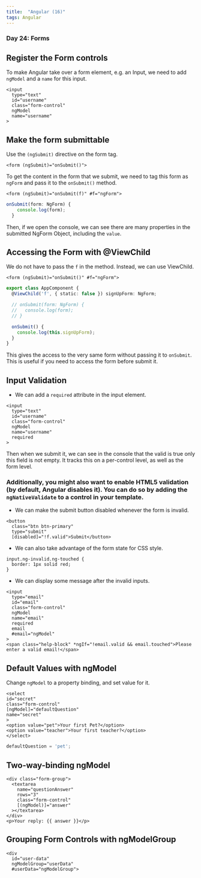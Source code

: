 ```yaml
---
title:  "Angular (16)"
tags: Angular
---
```


### Day 24: Forms

## Register the Form controls

To make Angular take over a form element, e.g. an Input, we need to add `ngModel` and a `name` for this input.

```angular2html
<input
  type="text"
  id="username"
  class="form-control"
  ngModel
  name="username"
>
```

## Make the form submittable

Use the `(ngSubmit)` directive on the form tag.

```angular2html
<form (ngSubmit)="onSubmit()">
```

To get the content in the form that we submit, we need to tag this form as `ngForm` and pass it to the `onSubmit()` 
method.

```angular2html
<form (ngSubmit)="onSubmit(f)" #f="ngForm">
```

```typescript
onSubmit(form: NgForm) {
    console.log(form);
  }
```

Then, if we open the console, we can see there are many properties in the submitted NgForm Object, including the 
`value`.

## Accessing the Form with @ViewChild

We do not have to pass the `f` in the method. Instead, we can use ViewChild.

```angular2html
<form (ngSubmit)="onSubmit()" #f="ngForm">
```

```typescript
export class AppComponent {
  @ViewChild('f', { static: false }) signUpForm: NgForm;

  // onSubmit(form: NgForm) {
  //   console.log(form);
  // }

  onSubmit() {
    console.log(this.signUpForm);
  }
}
```

This gives the access to the very same form without passing it to `onSubmit`. 
This is useful if you need to access the form before submit it.

## Input Validation

* We can add a `required` attribute in the input element.

```angular2html
<input
  type="text"
  id="username"
  class="form-control"
  ngModel
  name="username"
  required
>
```

Then when we submit it, we can see in the console that the valid is true only this field is not empty. It tracks this
on a per-control level, as well as the form level.
 
### Additionally, you might also want to enable HTML5 validation (by default, Angular disables it). You can do so by adding the `ngNativeValidate`  to a control in your template.

* We can make the submit button disabled whenever the form is invalid.

```angular2html
<button
  class="btn btn-primary"
  type="submit"
  [disabled]="!f.valid">Submit</button>
```

* We can also take advantage of the form state for CSS style.

```angular2html
input.ng-invalid.ng-touched {
  border: 1px solid red;
}
```

* We can display some message after the invalid inputs.

```angular2html
<input
  type="email"
  id="email"
  class="form-control"
  ngModel
  name="email"
  required
  email
  #email="ngModel"
>
<span class="help-block" *ngIf="!email.valid && email.touched">Please enter a valid email!</span>
```

## Default Values with ngModel

Change `ngModel` to a property binding, and set value for it.

```angular2html
<select
id="secret"
class="form-control"
[ngModel]="defaultQuestion"
name="secret"
>
<option value="pet">Your first Pet?</option>
<option value="teacher">Your first teacher?</option>
</select>
```

```typescript
defaultQuestion = 'pet';
```

## Two-way-binding ngModel

```angular2html
<div class="form-group">
  <textarea
    name="questionAnswer"
    rows="3"
    class="form-control"
    [(ngModel)]="answer"
  ></textarea>
</div>
<p>Your reply: {{ answer }}</p>
```

## Grouping Form Controls with ngModelGroup

```angular2html
<div
  id="user-data"
  ngModelGroup="userData"
  #userData="ngModelGroup">
```



